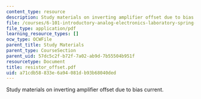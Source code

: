 ```yaml
---
content_type: resource
description: Study materials on inverting amplifier offset due to bias current.
file: /courses/6-101-introductory-analog-electronics-laboratory-spring-2007/a71cdb58833e6a94081db93b68040ded_resistor_offset.pdf
file_type: application/pdf
learning_resource_types: []
ocw_type: OCWFile
parent_title: Study Materials
parent_type: CourseSection
parent_uid: 57dc5c2f-b72f-7a02-ab9d-7b55504b951f
resourcetype: Document
title: resistor_offset.pdf
uid: a71cdb58-833e-6a94-081d-b93b68040ded
---
```

Study materials on inverting amplifier offset due to bias current.


